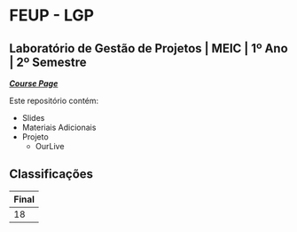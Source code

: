 # FEUP - LGP

## Laboratório de Gestão de Projetos | MEIC | 1º Ano | 2º Semestre


[***Course Page***](https://sigarra.up.pt/feup/pt/ucurr_geral.ficha_uc_view?pv_ocorrencia_id=501936)


Este repositório contém:
- Slides
- Materiais Adicionais
- Projeto
    - OurLive

## Classificações

| Final |
|---|
| 18 |
